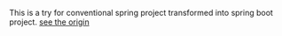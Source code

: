 This is a try for conventional spring project transformed into spring boot project.
[see the origin](https://github.com/iorangesw/petshop)